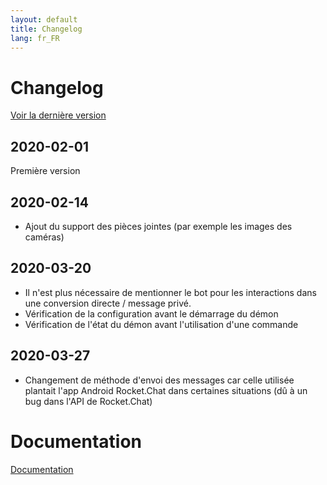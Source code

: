 ```yaml
---
layout: default
title: Changelog
lang: fr_FR
---
```


# Changelog

[Voir la dernière version](#tocAnchor-1-1-4)

## 2020-02-01

Première version

## 2020-02-14

- Ajout du support des pièces jointes (par exemple les images des caméras)

## 2020-03-20

- Il n'est plus nécessaire de mentionner le bot pour les interactions dans une conversion directe / message privé.
- Vérification de la configuration avant le démarrage du démon
- Vérification de l'état du démon avant l'utilisation d'une commande

## 2020-03-27

- Changement de méthode d'envoi des messages car celle utilisée plantait l'app Android Rocket.Chat dans certaines situations (dû à un bug dans l'API de Rocket.Chat)

# Documentation

[Documentation]({{site.baseurl}}/)
